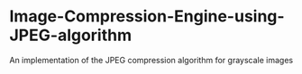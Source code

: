 # Image-Compression-Engine-using-JPEG-algorithm
An implementation of the JPEG compression algorithm for grayscale images
